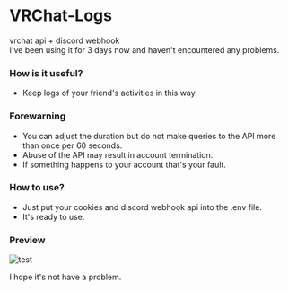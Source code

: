 # VRChat-Logs
vrchat api + discord webhook <br>
I've been using it for 3 days now and haven't encountered any problems.

### How is it useful?
- Keep logs of your friend's activities in this way.

### **Forewarning**
- You can adjust the duration but do not make queries to the API more than once per 60 seconds.
- Abuse of the API may result in account termination.
- If something happens to your account that's your fault.

### How to use?
- Just put your cookies and discord webhook api into the .env file.
- It's ready to use.

### Preview

![test](https://cdn.discordapp.com/attachments/963988268943310869/967988738233868358/unknown.png)

I hope it's not have a problem.
